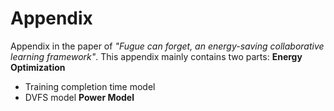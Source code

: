 # Appendix
Appendix in the paper of *"Fugue can forget, an energy-saving collaborative learning framework"*.
This appendix mainly contains two parts:
**Energy Optimization**
- Training completion time model
- DVFS model
**Power Model**
